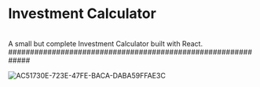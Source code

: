 # Investment Calculator
<br>
A small but complete Investment Calculator built with React.
#############################################################

![AC51730E-723E-47FE-BACA-DABA59FFAE3C](https://github.com/edsonnaza/InvestmentCalculator_React/assets/17621400/5dd67a10-53eb-49cb-9cff-31c4fe80ad16)
